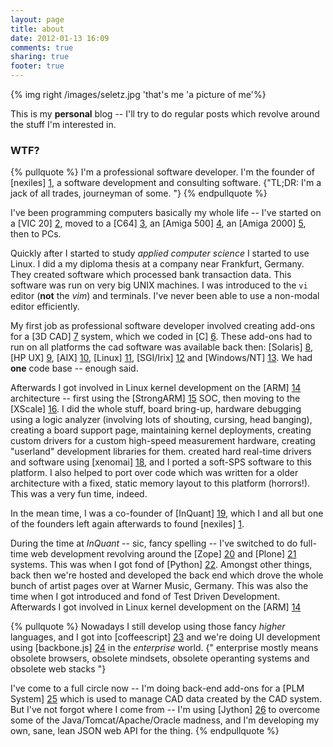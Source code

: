 ```yaml
---
layout: page
title: about
date: 2012-01-13 16:09
comments: true
sharing: true
footer: true
---
```


{% img right /images/seletz.jpg 'that's me 'a picture of me'%}

This is my **personal** blog -- I'll try to do regular posts which revolve around
the stuff I'm interested in.



### WTF?

{% pullquote %}
I'm a professional software developer.  I'm the founder of [nexiles] [1],
a software development and consulting software.
{"TL;DR: I'm a jack of all trades, journeyman of some.  "}
{% endpullquote %}

I've been programming computers basically my whole life -- I've started on a
[VIC 20] [2], moved to a [C64] [3], an [Amiga 500] [4], an [Amiga 2000] [5],
then to PCs.

Quickly after I started to study *applied computer science* I started to use
Linux.  I did a my diploma thesis at a company near Frankfurt, Germany.  They
created software which processed bank transaction data.  This software was run
on very big UNIX machines.  I was introduced to the `vi` editor (**not** the
*vim*) and terminals.  I've never been able to use a non-modal editor
efficiently.

My first job as professional software developer involved creating add-ons for a
[3D CAD] [7] system, which we coded in [C] [6].  These add-ons had to run on
all platforms the cad software was available back then: [Solaris] [8], [HP UX]
[9], [AIX] [10], [Linux] [11], [SGI/Irix] [12] and [Windows/NT] [13].  We had
**one** code base -- enough said.

Afterwards I got involved in Linux kernel development on the [ARM] [14]
architecture -- first using the [StrongARM] [15] SOC, then moving to the
[XScale] [16].  I did the whole stuff, board bring-up, hardware debugging using
a logic analyzer (involving lots of shouting, cursing, head banging), creating
a board support page, maintaining kernel deployments, creating custom drivers
for a custom high-speed measurement hardware, creating "userland" development
libraries for them.
created hard real-time drivers and software using [xenomai] [18], and I ported a
soft-SPS software to this platform.  I also helped to port over code which was written
for a older architecture with a fixed, static memory layout to this platform
(horrors!).  This was a very fun time, indeed.

In the mean time, I was a co-founder of [InQuant] [19], which I and all but
one of the founders left again afterwards to found [nexiles] [1].

During the time at *InQuant* -- sic, fancy spelling -- I've switched to
do full-time web development revolving around the [Zope] [20] and [Plone] [21]
systems.  This was when I got fond of [Python] [22].  Amongst other things,
back then we're hosted and developed the back end which drove the whole bunch
of artist pages over at Warner Music, Germany.  This was also the time when I got
introduced and fond of Test Driven Development.
Afterwards I got involved in Linux kernel development on the [ARM] [14]

{% pullquote %}
Nowadays I still develop using those fancy *higher* languages, and I got into
[coffeescript] [23] and we're doing UI development using [backbone.js] [24] in
the *enterprise* world.
{" enterprise mostly means obsolete browsers, obsolete mindsets, obsolete operanting systems and obsolete web stacks "}

I've come to a full circle now -- I'm doing back-end add-ons for a [PLM System] [25]
which is used to manage CAD data created by the CAD system.  But I've not forgot
where I come from -- I'm using [Jython] [26] to overcome some of the Java/Tomcat/Apache/Oracle
madness, and I'm developing my own, sane, lean JSON web API for the thing.
{% endpullquote %}


[1]: http://www.nexiles.com 					"nexiles"
[2]: http://en.wikipedia.org/wiki/Commodore_VIC-20 		"VIC 20"
[3]: http://en.wikipedia.org/wiki/Commodore_64 			"C64"
[4]: http://en.wikipedia.org/wiki/Amiga_500 			"Amiga 500"
[5]: http://en.wikipedia.org/wiki/Amiga_2000 			"Amiga 2000"
[6]: http://en.wikipedia.org/wiki/C_programming_language 	"C"
[7]: http://en.wikipedia.org/wiki/Pro_Engineer 			"3D CAD"
[8]: http://en.wikipedia.org/wiki/Solaris_(operating_system) 	"Solaris"
[9]: http://en.wikipedia.org/wiki/HP-UX 			"HP UX"
[10]: http://en.wikipedia.org/wiki/AIX 				"AIX"
[11]: http://en.wikipedia.org/wiki/Linux 			"Linux"
[12]: http://en.wikipedia.org/wiki/SGI_IRIX 			"SGI/IRIX"
[13]: http://en.wikipedia.org/wiki/Windows_NT 			"Windows/NT"
[14]: http://en.wikipedia.org/wiki/ARM 				"ARM"
[15]: http://en.wikipedia.org/wiki/StrongARM 			"StrongARM"
[16]: http://en.wikipedia.org/wiki/Xscale 			"XScale"
[17]: http://en.wikipedia.org/wiki/PowerPC 			"PowerPC"
[18]: http://en.wikipedia.org/wiki/Xenomai 			"XScale"
[19]: http://www.inquant.de 					"InQuant"
[20]: http://www.zope.org   					"Zope"
[21]: http://www.plone.org					"Plone"
[22]: http://www.python.org					"Python"
[23]: http://coffeescript.org					"coffescript"
[24]: http://http://documentcloud.github.com/backbone		"backbone"
[25]: http://www.ptc.com/product/windchill/pdmlink		"PLM System"
[26]: http://www.jython.org                       	 	"Jython"
